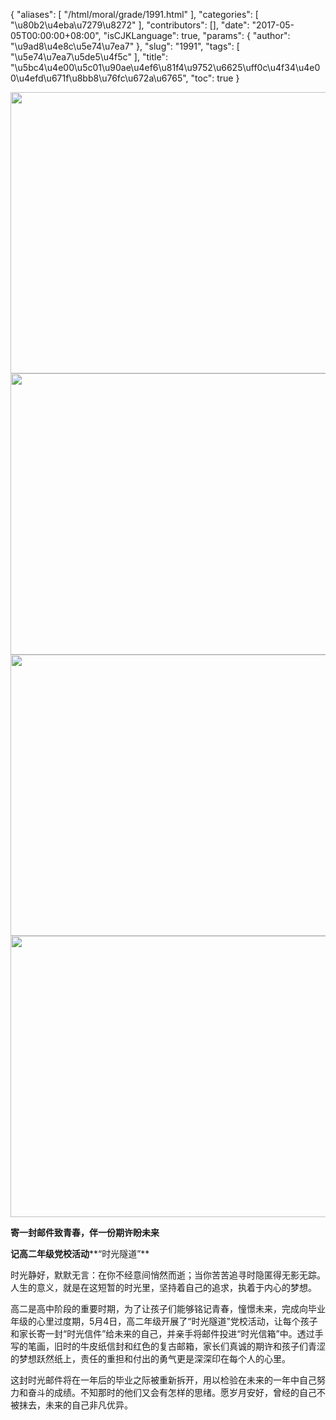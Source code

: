 {
    "aliases": [
        "/html/moral/grade/1991.html"
    ],
    "categories": [
        "\u80b2\u4eba\u7279\u8272"
    ],
    "contributors": [],
    "date": "2017-05-05T00:00:00+08:00",
    "isCJKLanguage": true,
    "params": {
        "author": "\u9ad8\u4e8c\u5e74\u7ea7"
    },
    "slug": "1991",
    "tags": [
        "\u5e74\u7ea7\u5de5\u4f5c"
    ],
    "title": "\u5bc4\u4e00\u5c01\u90ae\u4ef6\u81f4\u9752\u6625\uff0c\u4f34\u4e00\u4efd\u671f\u8bb8\u76fc\u672a\u6765",
    "toc": true
}


<img
    src="https://cdn.tfls.online/mirror/full/e424a08a59b3e22aaf2c6aa06b806f60d85d1aff.jpg"
    style="display:block;margin-left:auto;margin-right:auto;"
    decoding="async"
    fetchpriority="auto"
    loading="lazy"
    height="450"
    width="600"
/>
<img
    src="https://cdn.tfls.online/mirror/full/f116922d1526c5deabe1b4bb8734aad8c50e2a51.jpg"
    style="display:block;margin-left:auto;margin-right:auto;"
    decoding="async"
    fetchpriority="auto"
    loading="lazy"
    height="450"
    width="600"
/>
<img
    src="https://cdn.tfls.online/mirror/full/acc378a33e3e3add31fed387eab3042ac408ca1d.jpg"
    style="display:block;margin-left:auto;margin-right:auto;"
    decoding="async"
    fetchpriority="auto"
    loading="lazy"
    height="450"
    width="600"
/>
<img
    src="https://cdn.tfls.online/mirror/full/fad2f4e3dcf54a0019e113b13a45cb8210f1d591.jpg"
    style="display:block;margin-left:auto;margin-right:auto;"
    decoding="async"
    fetchpriority="auto"
    loading="lazy"
    height="450"
    width="600"
/>




  





**寄一封邮件致青春，伴一份期许盼未来** 









**记高二年级党校活动****“时光隧道”**









时光静好，默默无言：在你不经意间悄然而逝；当你苦苦追寻时隐匿得无影无踪。人生的意义，就是在这短暂的时光里，坚持着自己的追求，执着于内心的梦想。









高二是高中阶段的重要时期，为了让孩子们能够铭记青春，憧憬未来，完成向毕业年级的心里过度期，5月4日，高二年级开展了“时光隧道”党校活动，让每个孩子和家长寄一封“时光信件”给未来的自己，并亲手将邮件投进“时光信箱”中。透过手写的笔画，旧时的牛皮纸信封和红色的复古邮箱，家长们真诚的期许和孩子们青涩的梦想跃然纸上，责任的重担和付出的勇气更是深深印在每个人的心里。









这封时光邮件将在一年后的毕业之际被重新拆开，用以检验在未来的一年中自己努力和奋斗的成绩。不知那时的他们又会有怎样的思绪。愿岁月安好，曾经的自己不被抹去，未来的自己非凡优异。




  



